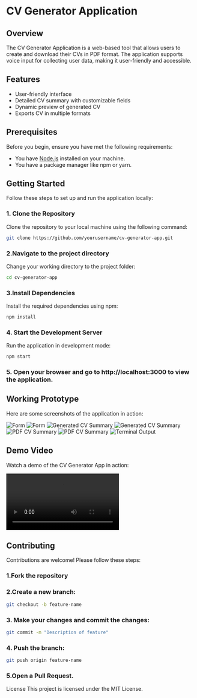 # CV Generator Application

## Overview

The CV Generator Application is a web-based tool that allows users to create and download their CVs in PDF format. The application supports voice input for collecting user data, making it user-friendly and accessible.

## Features

- User-friendly interface
- Detailed CV summary with customizable fields
- Dynamic preview of generated CV
- Exports CV in multiple formats

## Prerequisites

Before you begin, ensure you have met the following requirements:

- You have [Node.js](https://nodejs.org/) installed on your machine.
- You have a package manager like npm or yarn.

## Getting Started

Follow these steps to set up and run the application locally:

### 1. Clone the Repository

Clone the repository to your local machine using the following command:

```bash
git clone https://github.com/yourusername/cv-generator-app.git
```

### 2.Navigate to the project directory

Change your working directory to the project folder:

```bash
cd cv-generator-app
```

### 3.Install Dependencies

Install the required dependencies using npm:

```bash
npm install
```

### 4. Start the Development Server

Run the application in development mode:

```bash
npm start
```

### 5. Open your browser and go to http://localhost:3000 to view the application.

## Working Prototype

Here are some screenshots of the application in action:

![Form ](./public/assests/cv_generator_1.jpg)
![Form ](./public/assests/cv_generator_2.jpg)
![Generated CV Summary ](./public/assests/cv_generator_3.jpg)
![Generated CV Summary ](./public/assests/cv_generator_4.jpg)
![PDF CV Summary ](./public/assests/cv_generator_5.jpg)
![PDF CV Summary ](./public/assests/cv_generator_6.jpg)
![Terminal Output ](./public/assests/cv_generator_7.jpg)

## Demo Video

Watch a demo of the CV Generator App in action:

![Video demo](./public/assests/CV%20Generator%20-%20Personal%20-%20Microsoft​%20Edge%202024-11-07%2022-10-36.mp4)

## Contributing

Contributions are welcome! Please follow these steps:

### 1.Fork the repository

### 2.Create a new branch:

```bash
git checkout -b feature-name
```

### 3. Make your changes and commit the changes:

```bash
git commit -m "Description of feature"
```

### 4. Push the branch:

```bash
git push origin feature-name
```

### 5.Open a Pull Request.

License
This project is licensed under the MIT License.
